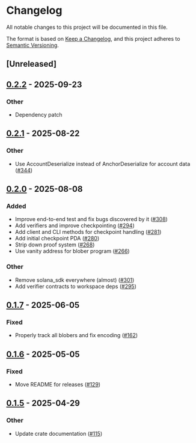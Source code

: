 # Changelog

All notable changes to this project will be documented in this file.

The format is based on [Keep a Changelog](https://keepachangelog.com/en/1.0.0/),
and this project adheres to [Semantic Versioning](https://semver.org/spec/v2.0.0.html).

## [Unreleased]

## [0.2.2](https://github.com/nitro-svm/data-anchor-oss/compare/data-anchor-blober-v0.2.1...data-anchor-blober-v0.2.2) - 2025-09-23

### Other

- Dependency patch

## [0.2.1](https://github.com/nitro-svm/data-anchor/compare/data-anchor-blober-v0.2.0...data-anchor-blober-v0.2.1) - 2025-08-22

### Other

- Use AccountDeserialize instead of AnchorDeserialize for account data ([#344](https://github.com/nitro-svm/data-anchor/pull/344))

## [0.2.0](https://github.com/nitro-svm/data-anchor/compare/data-anchor-blober-v0.1.7...data-anchor-blober-v0.2.0) - 2025-08-08

### Added

- Improve end-to-end test and fix bugs discovered by it ([#308](https://github.com/nitro-svm/data-anchor/pull/308))
- Add verifiers and improve checkpointing ([#294](https://github.com/nitro-svm/data-anchor/pull/294))
- Add client and CLI methods for checkpoint handling ([#281](https://github.com/nitro-svm/data-anchor/pull/281))
- Add initial checkpoint PDA ([#280](https://github.com/nitro-svm/data-anchor/pull/280))
- Strip down proof system ([#268](https://github.com/nitro-svm/data-anchor/pull/268))
- Use vanity address for blober program ([#266](https://github.com/nitro-svm/data-anchor/pull/266))

### Other

- Remove solana_sdk everywhere (almost) ([#301](https://github.com/nitro-svm/data-anchor/pull/301))
- Add verifier contracts to workspace deps ([#295](https://github.com/nitro-svm/data-anchor/pull/295))

## [0.1.7](https://github.com/nitro-svm/data-anchor/compare/data-anchor-blober-v0.1.6...data-anchor-blober-v0.1.7) - 2025-06-05

### Fixed

- Properly track all blobers and fix encoding ([#162](https://github.com/nitro-svm/data-anchor/pull/162))

## [0.1.6](https://github.com/nitro-svm/nitro-data-module/compare/nitro-da-blober-v0.1.5...nitro-da-blober-v0.1.6) - 2025-05-05

### Fixed

- Move README for releases  ([#129](https://github.com/nitro-svm/nitro-data-module/pull/129))

## [0.1.5](https://github.com/nitro-svm/nitro-data-module/compare/nitro-da-blober-v0.1.4...nitro-da-blober-v0.1.5) - 2025-04-29

### Other

- Update crate documentation ([#115](https://github.com/nitro-svm/nitro-data-module/pull/115))
